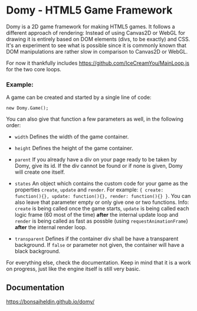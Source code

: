 # Domy - HTML5 Game Framework
Domy is a 2D game framework for making HTML5 games. It follows a different approach of rendering: Instead of using Canvas2D or WebGL for drawing it is entirely based on DOM elements (divs, to be exactly) and CSS. It's an experiment to see what is possible since it is commonly known that DOM manipulations are rather slow in comparison to Canvas2D or WebGL.

For now it thankfully includes https://github.com/IceCreamYou/MainLoop.js for the two core loops.

### Example:

A game can be created and started by a single line of code:

`new Domy.Game();`

You can also give that function a few parameters as well, in the following order:

* `width` Defines the width of the game container.
* `height` Defines the height of the game container.
* `parent` If you already have a div on your page ready to be taken by Domy, give its id. If the div cannot be found or if none is given, Domy will create one itself.
* `states` An object which contains the custom code for your game as the properties `create`, `update` and `render`. For example: `{ create: function(){}, update: function(){}, render: function(){} }`. You can also leave that parameter empty or only give one or two functions. Info: `create` is being called once the game starts, `update` is being called each logic frame (60 most of the time) **after** the internal update loop and `render` is being called as fast as possble (using `requestAnimationFrame`) **after** the internal render loop.

* `transparent` Defines if the container div shall be have a transparent background. If `false` or parameter not given, the container will have a black background.

For everything else, check the documentation. Keep in mind that it is a work on progress, just like the engine itself is still very basic.

## Documentation
https://bonsaiheldin.github.io/domy/
